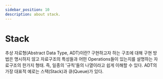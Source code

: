 ```yaml
---
sidebar_position: 10
description: about stack.
---
```


# Stack

추상 자료형(Abstract Data Type, ADT)이란?
구현하고자 하는 구조에 대해 구현 방법은 명시하지 않고 자료구조의 특성들과 어떤 Operations들이 있는지를 설명하는 자료구조의 한가지 형태. 즉, 일종의 '규칙'들의 나열이라고 쉽게 이해할 수 있다. ADT의 가장 대표적 예로는 스택(Stack)과 큐(Queue)가 있다.
